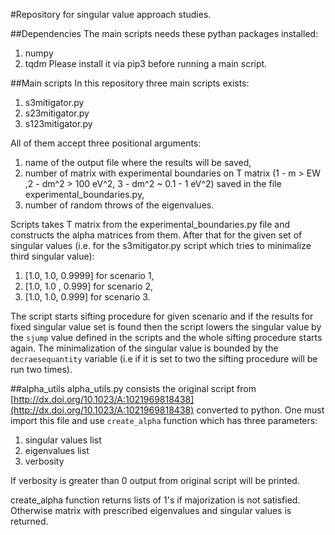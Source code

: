 #Repository for singular value approach studies.

##Dependencies
The main scripts needs these pythan packages installed:
1. numpy
2. tqdm
Please install it via pip3 before running a main script.

##Main scripts
In this repository three main scripts exists:
1. s3mitigator.py
2. s23mitigator.py
3. s123mitigator.py

All of them accept three positional arguments:
1. name of the output file where the results will be saved,
2. number of matrix with experimental boundaries on T matrix (1 - m > EW ,2 - dm^2 > 100 eV^2, 3 - dm^2 ~ 0.1 - 1 eV^2) saved in the file experimental_boundaries.py,
3. number of random throws of the eigenvalues.

Scripts takes T matrix from the experimental_boundaries.py file and constructs the alpha matrices from them. After that for the given set of singular values (i.e. for the s3mitigator.py script which tries to minimalize third singular value):
1. [1.0, 1.0, 0.9999] for scenario 1,
2. [1.0, 1.0 , 0.999] for scenario 2,
3. [1.0, 1.0, 0.999] for scenario 3.

The script starts sifting procedure for given scenario and if the results for fixed singular value set is found then the script lowers the singular value by the `sjump` value defined in the scripts and the whole sifting procedure starts again. The minimalization of the singular value is bounded by the `decraesequantity` variable (i.e if it is set to two the sifting procedure will be run two times).


##alpha_utils
alpha_utils.py consists the original script from [http://dx.doi.org/10.1023/A:1021969818438](http://dx.doi.org/10.1023/A:1021969818438) converted to python. One must import this file and use `create_alpha` function which has three parameters:
1. singular values list
2. eigenvalues list
3. verbosity

If verbosity is greater than 0 output from original script will be printed. 

create_alpha function returns lists of 1's if majorization is not satisfied. Otherwise matrix with prescribed eigenvalues and singular values is returned.
